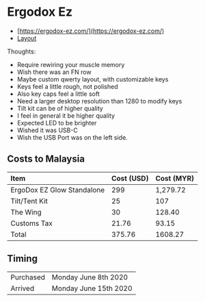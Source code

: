 # Ergodox Ez

* [https://ergodox-ez.com/](https://ergodox-ez.com/)
* [Layout ](https://configure.ergodox-ez.com/ergodox-ez/layouts/9wKPo/latest/0)

Thoughts:

* Require rewiring your muscle memory
* Wish there was an FN row
* Maybe custom qwerty layout, with customizable keys
* Keys feel a little rough, not polished
* Also key caps feel a little soft
* Need a larger desktop resolution than 1280 to modify keys
* Tilt kit can be of higher quality
* I feel in general it be higher quality
* Expected LED to be brighter
* Wished it was USB-C
* Wish the USB Port was on the left side.

## Costs to Malaysia

| Item | Cost \(USD\) | Cost \(MYR\) |
| :--- | :--- | :--- |
| ErgoDox EZ Glow Standalone | 299 | 1,279.72 |
| Tilt/Tent Kit | 25 | 107 |
| The Wing | 30 | 128.40 |
| Customs Tax | 21.76 | 93.15 |
| Total | 375.76 | 1608.27 |

## Timing

|  |  |
| :--- | :--- |
| Purchased | Monday June 8th 2020 |
| Arrived | Monday June 15th 2020 |

